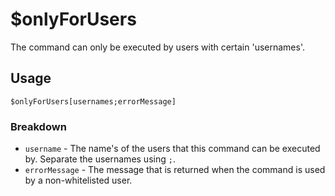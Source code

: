# $onlyForUsers
The command can only be executed by users with certain 'usernames'.

## Usage
```
$onlyForUsers[usernames;errorMessage]
```

### Breakdown
- `username` - The name's of the users that this command can be executed by. Separate the usernames using `;`.
- `errorMessage` - The message that is returned when the command is used by a non-whitelisted user.
